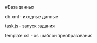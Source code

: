 #База данных


db.xml - иходные данные

task.js - запуск задания

template.xsl - xsl шаблон преобразования